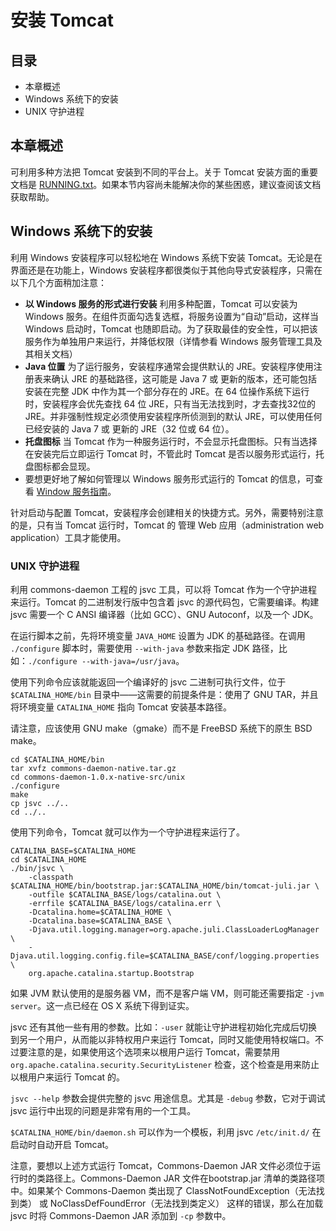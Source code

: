 # 安装 Tomcat 

## 目录  

- 本章概述  
- Windows 系统下的安装  
- UNIX 守护进程   


## 本章概述  

可利用多种方法把 Tomcat 安装到不同的平台上。关于 Tomcat 安装方面的重要文档是 [RUNNING.txt](http://tomcat.apache.org/tomcat-8.0-doc/RUNNING.txt)。如果本节内容尚未能解决你的某些困惑，建议查阅该文档获取帮助。   


## Windows 系统下的安装     

利用 Windows 安装程序可以轻松地在 Windows 系统下安装 Tomcat。无论是在界面还是在功能上，Windows 安装程序都很类似于其他向导式安装程序，只需在以下几个方面稍加注意：     

- **以 Windows 服务的形式进行安装** 利用多种配置，Tomcat 可以安装为 Windows 服务。在组件页面勾选复选框，将服务设置为“自动”启动，这样当 Windows 启动时，Tomcat 也随即启动。为了获取最佳的安全性，可以把该服务作为单独用户来运行，并降低权限（详情参看 Windows 服务管理工具及其相关文档）   
- **Java 位置** 为了运行服务，安装程序通常会提供默认的 JRE。安装程序使用注册表来确认 JRE 的基础路径，这可能是 Java 7 或 更新的版本，还可能包括安装在完整 JDK 中作为其一个部分存在的 JRE。在 64 位操作系统下运行时，安装程序会优先查找 64 位 JRE，只有当无法找到时，才去查找32位的 JRE。并非强制性规定必须使用安装程序所侦测到的默认 JRE，可以使用任何已经安装的 Java 7 或 更新的 JRE（32 位或 64 位）。   
- **托盘图标** 当 Tomcat 作为一种服务运行时，不会显示托盘图标。只有当选择在安装完后立即运行 Tomcat 时，不管此时 Tomcat 是否以服务形式运行，托盘图标都会显现。    
- 要想更好地了解如何管理以 Windows 服务形式运行的 Tomcat 的信息，可查看 [Window 服务指南](http://tomcat.apache.org/tomcat-8.0-doc/windows-service-howto.html)。   

针对启动与配置 Tomcat，安装程序会创建相关的快捷方式。另外，需要特别注意的是，只有当 Tomcat 运行时，Tomcat 的 管理 Web 应用（administration web application）工具才能使用。   

### UNIX 守护进程   

利用 commons-daemon 工程的 jsvc 工具，可以将 Tomcat 作为一个守护进程来运行。Tomcat 的二进制发行版中包含着 jsvc 的源代码包，它需要编译。构建 jsvc 需要一个 C ANSI 编译器（比如 GCC）、GNU Autoconf，以及一个 JDK。   

在运行脚本之前，先将环境变量 `JAVA_HOME` 设置为 JDK 的基础路径。在调用 `./configure` 脚本时，需要使用 `--with-java` 参数来指定 JDK 路径，比如：`./configure --with-java=/usr/java`。  

使用下列命令应该就能返回一个编译好的 jsvc 二进制可执行文件，位于 `$CATALINA_HOME/bin` 目录中——这需要的前提条件是：使用了 GNU TAR，并且将环境变量 `CATALINA_HOME` 指向 Tomcat 安装基本路径。  

请注意，应该使用 GNU make（gmake）而不是 FreeBSD 系统下的原生 BSD make。  

```
cd $CATALINA_HOME/bin
tar xvfz commons-daemon-native.tar.gz
cd commons-daemon-1.0.x-native-src/unix
./configure
make
cp jsvc ../..
cd ../..

```


使用下列命令，Tomcat 就可以作为一个守护进程来运行了。  

```
CATALINA_BASE=$CATALINA_HOME
cd $CATALINA_HOME
./bin/jsvc \
    -classpath $CATALINA_HOME/bin/bootstrap.jar:$CATALINA_HOME/bin/tomcat-juli.jar \
    -outfile $CATALINA_BASE/logs/catalina.out \
    -errfile $CATALINA_BASE/logs/catalina.err \
    -Dcatalina.home=$CATALINA_HOME \
    -Dcatalina.base=$CATALINA_BASE \
    -Djava.util.logging.manager=org.apache.juli.ClassLoaderLogManager \
    -Djava.util.logging.config.file=$CATALINA_BASE/conf/logging.properties \
    org.apache.catalina.startup.Bootstrap

```  

如果 JVM 默认使用的是服务器 VM，而不是客户端 VM，则可能还需要指定 `-jvm server`。这一点已经在 OS X 系统下得到证实。  

jsvc 还有其他一些有用的参数。比如：`-user` 就能让守护进程初始化完成后切换到另一个用户，从而能以非特权用户来运行 Tomcat，同时又能使用特权端口。不过要注意的是，如果使用这个选项来以根用户运行 Tomcat，需要禁用 `org.apache.catalina.security.SecurityListener` 检查，这个检查是用来防止以根用户来运行 Tomcat 的。  

`jsvc --help` 参数会提供完整的 jsvc 用途信息。尤其是 `-debug` 参数，它对于调试 jsvc 运行中出现的问题是非常有用的一个工具。   

`$CATALINA_HOME/bin/daemon.sh` 可以作为一个模板，利用 jsvc `/etc/init.d/` 在启动时自动开启 Tomcat。    


注意，要想以上述方式运行 Tomcat，Commons-Daemon JAR 文件必须位于运行时的类路径上。Commons-Daemon JAR 文件在bootstrap.jar 清单的类路径项中。如果某个 Commons-Daemon 类出现了 ClassNotFoundException（无法找到类） 或 NoClassDefFoundError（无法找到类定义） 这样的错误，那么在加载 jsvc 时将 Commons-Daemon JAR 添加到 `-cp` 参数中。     


